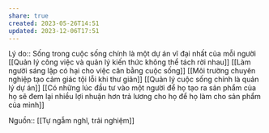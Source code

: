 ```yaml
---
share: true
created: 2023-05-26T14:51
updated: 2023-12-06T17:51
---
```

Lý do:: Sống trong cuộc sống chính là một dự án vĩ đại nhất của mỗi người
[[Quản lý công việc và quản lý kiến thức không thể tách rời nhau]]
[[Làm người sáng lập có hại cho việc cân bằng cuộc sống]]
[[Môi trường chuyên nghiệp tạo cảm giác tội lỗi khi thư giãn]] 
[[Quản lý cuộc sống chính là quản lý dự án]] 
[[Có những lúc đầu tư vào một người để họ tạo ra sản phẩm của họ sẽ đem lại nhiều lợi nhuận hơn trả lương cho họ để họ làm cho sản phẩm của mình]] 

Nguồn:: [[Tự ngẫm nghĩ, trải nghiệm]]